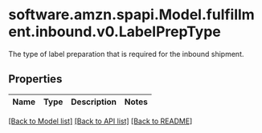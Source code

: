 # software.amzn.spapi.Model.fulfillment.inbound.v0.LabelPrepType
The type of label preparation that is required for the inbound shipment.

## Properties

Name | Type | Description | Notes
------------ | ------------- | ------------- | -------------

[[Back to Model list]](../README.md#documentation-for-models) [[Back to API list]](../README.md#documentation-for-api-endpoints) [[Back to README]](../README.md)

